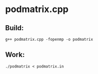 podmatrix.cpp
=====
Build:
------
	g++ podmatrix.cpp -fopenmp -o podmatrix
Work:
------
	./podmatrix < podmatrix.in

